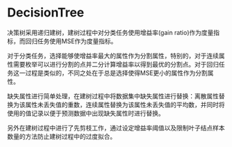 DecisionTree
============

决策树采用递归建树，建树过程中对分类任务使用增益率(gain ratio)作为度量指标，而回归任务使用MSE作为度量指标。

对于分类任务，选择能够使增益率最大的属性作为分割属性，特别的，对于连续属性需要枚举可以进行分割的点并二分计算增益率以得到最优的分割点。对于回归任务这一过程是类似的，不同之处在于总是选择使得MSE更小的属性作为分割属性。

缺失属性进行简单处理，在建树过程中将数据集中缺失属性进行替换：离散属性替换为该属性未丢失值的重数，连续属性替换为该属性未丢失值的平均数，并同时将使用的值记录以便于预测数据中出现缺失属性时进行替换。

另外在建树过程中进行了先剪枝工作，通过设定增益率阈值以及限制叶子结点样本数量的方法防止建树过程中的过度拟合。
